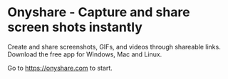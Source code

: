 # Onyshare - Capture and share screen shots instantly
Create and share screenshots, GIFs, and videos through shareable links. Download the free app for Windows, Mac and Linux.

Go to https://onyshare.com to start.
